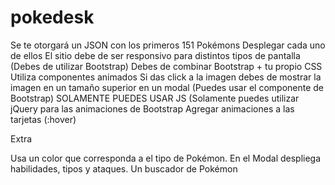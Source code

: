 # pokedesk

Se te otorgará un JSON con los primeros 151 Pokémons
Desplegar cada uno de ellos
El sitio debe de ser responsivo para distintos tipos de pantalla (Debes de utilizar Bootstrap)
Debes de combinar Bootstrap + tu propio CSS
Utiliza componentes animados
Si das click a la imagen debes de mostrar la imagen en un tamaño superior en un modal (Puedes usar el componente de Bootstrap)
SOLAMENTE PUEDES USAR JS (Solamente puedes utilizar jQuery para las animaciones de Bootstrap
Agregar animaciones a las tarjetas (:hover)


Extra

Usa un color que corresponda a el tipo de Pokémon.
En el Modal despliega habilidades, tipos y ataques.
Un buscador de Pokémon
